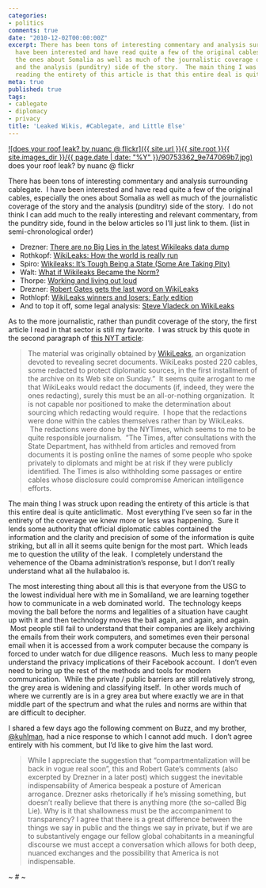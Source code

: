```yaml
---
categories:
- politics
comments: true
date: "2010-12-02T00:00:00Z"
excerpt: There has been tons of interesting commentary and analysis surrounding cablegate.  I
  have been interested and have read quite a few of the original cables, especially
  the ones about Somalia as well as much of the journalistic coverage of the story
  and the analysis (punditry) side of the story.  The main thing I was struck upon
  reading the entirety of this article is that this entire deal is quite anticlimatic.
meta: true
published: true
tags:
- cablegate
- diplomacy
- privacy
title: 'Leaked Wikis, #Cablegate, and Little Else'
---
```


[![does your roof leak? by nuanc @ flickr]({{ site.url }}{{ site.root }}{{ site.images_dir }}/{{ page.date | date: "%Y" }}/90753362_9e747069b7.jpg)](http://www.flickr.com/photos/nuanc/90753362/)
does your roof leak? by nuanc @ flickr

There has been tons of interesting commentary and analysis surrounding cablegate.  I have been interested and have read quite a few of the original cables, especially the ones about Somalia as well as much of the journalistic coverage of the story and the analysis (punditry) side of the story.  I do not think I can add much to the really interesting and relevant commentary, from the punditry side, found in the below articles so I’ll just link to them. (list in semi-chronological order)


*   Drezner: [There are no Big Lies in the latest Wikileaks data dump][2]
*   Rothkopf: [WikiLeaks: How the world is really run][3]
*   Spiro: [Wikileaks: It’s Tough Being a State (Some Are Taking Pity)][4]
*   Walt: [What if Wikileaks Became the Norm?][5]
*   Thorpe: [Working and living out loud][6]
*   Drezner: [Robert Gates gets the last word on WikiLeaks][7]
*   Rothlopf: [WikiLeaks winners and losers: Early edition][8]
*   And to top it off, some legal analysis: [Steve Vladeck on WikiLeaks][9]

 [2]: http://drezner.foreignpolicy.com/posts/2010/11/29/the_utopianism_of_julian_assange
 [3]: http://rothkopf.foreignpolicy.com/posts/2010/11/29/wikileaks_how_the_world_is_really_run
 [4]: http://feedproxy.google.com/~r/opiniojurisfeed/~3/HXdMhbrik4k/
 [5]: http://walt.foreignpolicy.com/posts/2010/11/30/no_secrets
 [6]: http://kmonadollaraday.wordpress.com/2010/11/30/working-and-living-out-loud/
 [7]: http://drezner.foreignpolicy.com/posts/2010/12/01/robert_gates_gets_the_last_word_on_wikileaks
 [8]: http://rothkopf.foreignpolicy.com/posts/2010/12/01/wikileaks_winners_and_losers_early_edition
 [9]: http://feedproxy.google.com/~r/opiniojurisfeed/~3/GGwM2RM8dN8/

As to the more journalistic, rather than pundit coverage of the story, the first article I read in that sector is still my favorite.  I was struck by this quote in the second paragraph of [this NYT article][10]:

 [10]: http://www.nytimes.com/2010/11/29/world/29cables.html?_r=2?_r=1&pagewanted=all

> The material was originally obtained by [WikiLeaks][11], an organization devoted to revealing secret documents. WikiLeaks posted 220 cables, some redacted to protect diplomatic sources, in the first installment of the archive on its Web site on Sunday.”  It seems quite arrogant to me that WikiLeaks would redact the documents (if, indeed, they were the ones redacting), surely this must be an all-or-nothing organization.  It is not capable nor positioned to make the determination about sourcing which redacting would require.  I hope that the redactions were done within the cables themselves rather than by WikiLeaks.  The redactions were done by the NYTimes, which seems to me to be quite responsible journalism.  ”The Times, after consultations with the State Department, has withheld from articles and removed from documents it is posting online the names of some people who spoke privately to diplomats and might be at risk if they were publicly identified. The Times is also withholding some passages or entire cables whose disclosure could compromise American intelligence efforts.

 [11]: http://topics.nytimes.com/top/reference/timestopics/organizations/w/wikileaks/index.html?inline=nyt-org "More articles about WikiLeaks."

The main thing I was struck upon reading the entirety of this article is that this entire deal is quite anticlimatic.  Most everything I’ve seen so far in the entirety of the coverage we knew more or less was happening.  Sure it lends some authority that official diplomatic cables contained the information and the clarity and precision of some of the information is quite striking, but all in all it seems quite benign for the most part.  Which leads me to question the utility of the leak.  I completely understand the vehemence of the Obama administration’s response, but I don’t really understand what all the hullabaloo is.

The most interesting thing about all this is that everyone from the USG to the lowest individual here with me in Somaliland, we are learning together how to communicate in a web dominated world.  The technology keeps moving the ball before the norms and legalities of a situation have caught up with it and then technology moves the ball again, and again, and again.  Most people still fail to understand that their companies are likely archiving the emails from their work computers, and sometimes even their personal email when it is accessed from a work computer because the company is forced to under watch for due diligence reasons.  Much less to many people understand the privacy implications of their Facebook account.  I don’t even need to bring up the rest of the methods and tools for modern communication.  While the private / public barriers are still relatively strong, the grey area is widening and classifying itself.  In other words much of where we currently are is in a grey area but where exactly we are in that middle part of the spectrum and what the rules and norms are within that are difficult to decipher.

I shared a few days ago the following comment on Buzz, and my brother, [@kuhlman][12], had a nice response to which I cannot add much.  I don’t agree entirely with his comment, but I’d like to give him the last word.

 [12]: http://twitter.com/kuhlman

> While I appreciate the suggestion that “compartmentalization will be back in vogue real soon”, this and Robert Gate’s comments (also excerpted by Drezner in a later post) which suggest the inevitable indispensability of America bespeak a posture of American arrogance. Drezner asks rhetorically if he’s missing something, but doesn’t really believe that there is anything more (the so-called Big Lie). Why is it that shallowness must be the accompaniment to transparency? I agree that there is a great difference between the things we say in public and the things we say in private, but if we are to substantively engage our fellow global cohabitants in a meaningful discourse we must accept a conversation which allows for both deep, nuanced exchanges and the possibility that America is not indispensable.

~ # ~